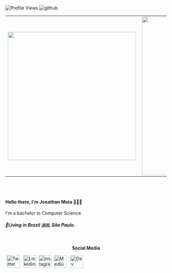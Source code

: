 ![Profile Views ](https://komarev.com/ghpvc/?username=jnthmota&style=plastic&color=yellow)
![github](https://user-images.githubusercontent.com/21012174/94233709-b3be2800-fede-11ea-8ab5-9791ccb772f1.jpg)
<center>
<table>
  <tr>
      <td><img width="400px" align="left" src="https://github-readme-stats.vercel.app/api/top-langs/?username=jnthmota&hide=html&layout=compact&theme=onedark" /></td>
      <td><img width="495px" align="left" src="https://github-readme-stats.vercel.app/api?username=jnthmota&theme=onedark" /></td>
  </tr>   
</table>
</center>
<br />
<br />
<h4 align="left">
  Hello there, I'm Jonathan Mota 👨🏽‍💻
</h4>
<p align="left">
  I'm a bachelor in Computer Science
</p>
<h5 align="left">
  📍Living in  <b>Brazil</b> 🇧🇷, <b>São Paulo</b>.
</h5>

<br />

<center><p><b>Social Media</b><p></center>


&nbsp;[<img src="https://user-images.githubusercontent.com/21012174/95021443-66ad2500-0647-11eb-92e5-0be13d191413.png" alt="Twitter Logo" width="40">](https://twitter.com/jnthmota) &nbsp; [<img src="https://user-images.githubusercontent.com/21012174/95021476-96f4c380-0647-11eb-8a74-21cadc9e8ad6.png" alt="Linkedin Logo" width="40">](https://www.linkedin.com/in/jnthmota/) &nbsp;[<img src="https://user-images.githubusercontent.com/21012174/95021512-bd1a6380-0647-11eb-84cd-e9f454e62174.png" alt="Instagram Logo" width="40">](https://www.instagram.com/jnthmota/) &nbsp;[<img src="https://user-images.githubusercontent.com/21012174/95022276-99a5e780-064c-11eb-8629-5cbfd7c473c6.png" alt="Medium Logo" width="40">](https://medium.com/@jnthmota/) &nbsp; [<img src="https://user-images.githubusercontent.com/21012174/95022483-fa81ef80-064d-11eb-9c17-421e4edac632.jpg" alt="Dev Logo" width="40">](https://dev.to/jnthmota/)

<!--
**Jhow-Ms/Jhow-Ms** is a ✨ _special_ ✨ repository because its `README.md` (this file) appears on your GitHub profile.

Here are some ideas to get you started:

- 🔭 I’m currently working on ...
- 🌱 I’m currently learning ...
- 👯 I’m looking to collaborate on ...
- 🤔 I’m looking for help with ...
- 💬 Ask me about ...
- 📫 How to reach me: ...
- 😄 Pronouns: ...
- ⚡ Fun fact: ...
-->

